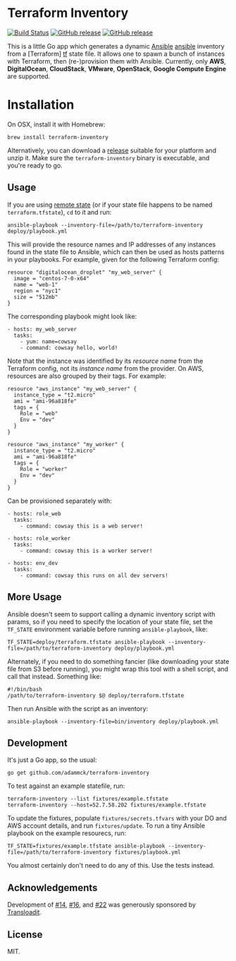 # Terraform Inventory

[![Build Status](https://travis-ci.org/adammck/terraform-inventory.svg?branch=master)](https://travis-ci.org/adammck/terraform-inventory)
[![GitHub release](https://img.shields.io/github/release/adammck/terraform-inventory.svg?maxAge=2592000)](https://github.com/adammck/terraform-inventory/releases)
[![GitHub release](https://img.shields.io/homebrew/v/terraform-inventory.svg?maxAge=2592000)](http://braumeister.org/formula/terraform-inventory)

This is a little Go app which generates a dynamic [Ansible] [ansible] inventory
from a [Terraform] [tf] state file. It allows one to spawn a bunch of instances
with Terraform, then (re-)provision them with Ansible. Currently, only **AWS**,
**DigitalOcean**, **CloudStack**, **VMware**, **OpenStack**, **Google Compute
Engine** are supported.


# Installation

On OSX, install it with Homebrew:

	brew install terraform-inventory

Alternatively, you can download a [release][rel] suitable for your platform and
unzip it. Make sure the `terraform-inventory` binary is executable, and you're
ready to go.


## Usage

If you are using [remote state][rs] (or if your state file happens to be named
`terraform.tfstate`), `cd` to it and run:

	ansible-playbook --inventory-file=/path/to/terraform-inventory deploy/playbook.yml

This will provide the resource names and IP addresses of any instances found in
the state file to Ansible, which can then be used as hosts patterns in your
playbooks. For example, given for the following Terraform config:

	resource "digitalocean_droplet" "my_web_server" {
	  image = "centos-7-0-x64"
	  name = "web-1"
	  region = "nyc1"
	  size = "512mb"
	}

The corresponding playbook might look like:

	- hosts: my_web_server
	  tasks:
	    - yum: name=cowsay
	    - command: cowsay hello, world!

Note that the instance was identified by its _resource name_ from the Terraform
config, not its _instance name_ from the provider. On AWS, resources are also
grouped by their tags. For example:

	resource "aws_instance" "my_web_server" {
	  instance_type = "t2.micro"
	  ami = "ami-96a818fe"
	  tags = {
	    Role = "web"
	    Env = "dev"
	  }
	}

	resource "aws_instance" "my_worker" {
	  instance_type = "t2.micro"
	  ami = "ami-96a818fe"
	  tags = {
	    Role = "worker"
	    Env = "dev"
	  }
	}

Can be provisioned separately with:

	- hosts: role_web
	  tasks:
	    - command: cowsay this is a web server!

	- hosts: role_worker
	  tasks:
	    - command: cowsay this is a worker server!

	- hosts: env_dev
	  tasks:
	    - command: cowsay this runs on all dev servers!


## More Usage

Ansible doesn't seem to support calling a dynamic inventory script with params,
so if you need to specify the location of your state file, set the `TF_STATE`
environment variable before running `ansible-playbook`, like:

	TF_STATE=deploy/terraform.tfstate ansible-playbook --inventory-file=/path/to/terraform-inventory deploy/playbook.yml

Alternately, if you need to do something fancier (like downloading your state
file from S3 before running), you might wrap this tool with a shell script, and
call that instead. Something like:

	#!/bin/bash
	/path/to/terraform-inventory $@ deploy/terraform.tfstate

Then run Ansible with the script as an inventory:

	ansible-playbook --inventory-file=bin/inventory deploy/playbook.yml


## Development

It's just a Go app, so the usual:

	go get github.com/adammck/terraform-inventory

To test against an example statefile, run:

	terraform-inventory --list fixtures/example.tfstate
	terraform-inventory --host=52.7.58.202 fixtures/example.tfstate

To update the fixtures, populate `fixtures/secrets.tfvars` with your DO and AWS
account details, and run `fixtures/update`. To run a tiny Ansible playbook on
the example resourecs, run:

	TF_STATE=fixtures/example.tfstate ansible-playbook --inventory-file=/path/to/terraform-inventory fixtures/playbook.yml

You almost certainly don't need to do any of this. Use the tests instead.


## Acknowledgements

Development of
[#14](https://github.com/adammck/terraform-inventory/issues/14),
[#16](https://github.com/adammck/terraform-inventory/issues/16),
and [#22](https://github.com/adammck/terraform-inventory/issues/22)
was generously sponsored by [Transloadit](https://transloadit.com).


## License

MIT.

[ansible]: https://www.ansible.com
[tf]:      https://www.terraform.io
[rel]:     https://github.com/adammck/terraform-inventory/releases
[rs]:      https://www.terraform.io/docs/state/remote/index.html
